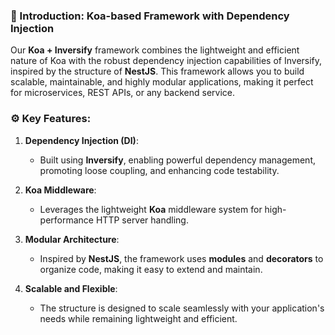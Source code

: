 
### 🚀 Introduction: Koa-based Framework with Dependency Injection

Our **Koa + Inversify** framework combines the lightweight and efficient nature of Koa with the robust dependency injection capabilities of Inversify, inspired by the structure of **NestJS**. This framework allows you to build scalable, maintainable, and highly modular applications, making it perfect for microservices, REST APIs, or any backend service.

### ⚙️ Key Features:

1.  **Dependency Injection (DI)**:
    
    -   Built using **Inversify**, enabling powerful dependency management, promoting loose coupling, and enhancing code testability.
2.  **Koa Middleware**:
    
    -   Leverages the lightweight **Koa** middleware system for high-performance HTTP server handling.
3.  **Modular Architecture**:
    
    -   Inspired by **NestJS**, the framework uses **modules** and **decorators** to organize code, making it easy to extend and maintain.
4.  **Scalable and Flexible**:
    
    -   The structure is designed to scale seamlessly with your application's needs while remaining lightweight and efficient.


